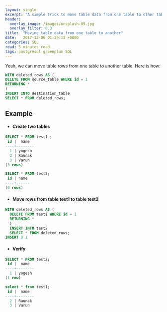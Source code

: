 ```yaml
---
layout: single
excerpt: "A simple trick to move table data from one table to other table"
header:
  overlay_image: /images/unsplash-09.jpg
  overlay_filter: 0.3
title:  "Moving table data from one table to another"
date:   2017-12-06 01:30:13 +0800
categories: SQL
read: 5 minutes read
tags: postgresql greenplum SQL
---
```



Yeah, we can move table rows from one table to another table. Here is how:

```sql
WITH deleted_rows AS (
DELETE FROM source_table WHERE id = 1
RETURNING *
)
INSERT INTO destination_table
SELECT * FROM deleted_rows;
```

## Example
+ #### Create two tables

```sql
SELECT * FROM test1 ;
 id |  name
----+--------
  1 | yogesh
  2 | Raunak
  3 | Varun
(3 rows)

SELECT * FROM test2;
 id | name
----+------
(0 rows)
```

+ #### Move rows from table test1 to table test2


```sql
WITH deleted_rows AS (
  DELETE FROM test1 WHERE id = 1
  RETURNING *
  )
  INSERT INTO test2
  SELECT * FROM deleted_rows;
INSERT 0 1
```

+ #### Verify

```sql
SELECT * FROM test2;
 id |  name
----+--------
  1 | yogesh
(1 row)

select * from test1;
 id |  name
----+--------
  2 | Raunak
  3 | Varun
 ```

